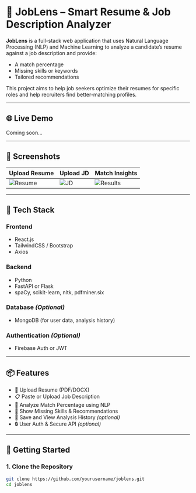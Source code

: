 # 🧠 JobLens – Smart Resume & Job Description Analyzer

**JobLens** is a full-stack web application that uses Natural Language Processing (NLP) and Machine Learning to analyze a candidate’s resume against a job description and provide:
- A match percentage
- Missing skills or keywords
- Tailored recommendations

This project aims to help job seekers optimize their resumes for specific roles and help recruiters find better-matching profiles.

---

## 🌐 Live Demo

Coming soon...

---

## 📸 Screenshots

| Upload Resume | Upload JD | Match Insights |
|---------------|-----------|----------------|
| ![Resume](./screenshots/upload_resume.png) | ![JD](./screenshots/upload_jd.png) | ![Results](./screenshots/match_result.png) |

---

## 🧰 Tech Stack

### Frontend
- React.js
- TailwindCSS / Bootstrap
- Axios

### Backend
- Python
- FastAPI or Flask
- spaCy, scikit-learn, nltk, pdfminer.six

### Database *(Optional)*
- MongoDB (for user data, analysis history)

### Authentication *(Optional)*
- Firebase Auth or JWT

---

## 📦 Features

- 📄 Upload Resume (PDF/DOCX)
- 📋 Paste or Upload Job Description
- 🧠 Analyze Match Percentage using NLP
- 🧩 Show Missing Skills & Recommendations
- 🧾 Save and View Analysis History *(optional)*
- 🔒 User Auth & Secure API *(optional)*

---

## 🚀 Getting Started

### 1. Clone the Repository

```bash
git clone https://github.com/yourusername/joblens.git
cd joblens
